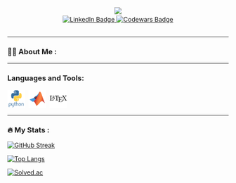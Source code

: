 
<div id="header" align="center">
  <img src="https://user-images.githubusercontent.com/106698921/208683348-6bb31358-c241-4736-bebe-7e9bc5c8137f.gif" width="300"/>
  
  <div id="badges">
    <a href="https://www.linkedin.com/in/toby-collins-7278241a4/">
      <img src="https://img.shields.io/badge/LinkedIn-blue?style=for-the-badge&logo=linkedin&logoColor=white" alt="LinkedIn Badge"/>
    </a>
    <a href="https://www.codewars.com/users/TGCollins">
      <img src="https://img.shields.io/badge/CodeWars-red?style=for-the-badge&logo=codewars&logoColor=white" alt="Codewars Badge"/>
    </a>
    <div>
      <a>
        <img src="https://komarev.com/ghpvc/?username=TGCollins&style=flat-square&color=blue" alt=""/>
      </a>
    </div>
  </div>
</div>

---

### 👨‍💻  About Me :

---

### Languages and Tools:

<div>
  <img src="https://github.com/devicons/devicon/blob/master/icons/python/python-original-wordmark.svg" title="Python" alt="Python" width="40" height="40"/>&nbsp;
  <img src="https://github.com/devicons/devicon/blob/master/icons/matlab/matlab-original.svg" title="Matlab" alt="Matlab" width="40" height="40"/>&nbsp;
  <img src="https://github.com/devicons/devicon/blob/master/icons/latex/latex-original.svg" title="Latex" alt="Latex" width="40" height="40"/>
</div>

---

### :fire: My Stats :

[![GitHub Streak](http://github-readme-streak-stats.herokuapp.com?user=TGCollins&theme=dark&background=000000)](https://git.io/streak-stats)

[![Top Langs](https://github-readme-stats.vercel.app/api/top-langs/?username=TGCollins&layout=compact&theme=vision-friendly-dark)](https://github.com/anuraghazra/github-readme-stats)

[![Solved.ac](http://mazassumnida.wtf/api/v2/generate_badge?boj=TGCollins)](https://solved.ac/TGCollins)
